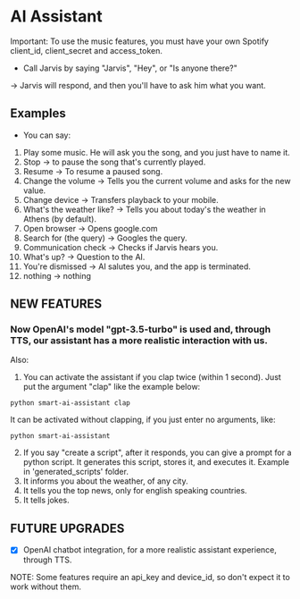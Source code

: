 # AI Assistant

Important: To use the music features, you must have your own Spotify client_id, client_secret and access_token.

* Call Jarvis by saying "Jarvis", "Hey", or "Is anyone there?"

-> Jarvis will respond, and then you'll have to ask him what you want.

## Examples
* You can say:

1. Play some music. He will ask you the song, and you just have to name it.
2. Stop -> to pause the song that's currently played.
3. Resume -> To resume a paused song.
4. Change the volume -> Tells you the current volume and asks for the new value.
5. Change device -> Transfers playback to your mobile.
6. What's the weather like? -> Tells you about today's the weather in Athens (by default).
7. Open browser -> Opens google.com
8. Search for (the query) -> Googles the query.
9. Communication check -> Checks if Jarvis hears you.
10. What's up? -> Question to the AI.
11. You're dismissed -> AI salutes you, and the app is terminated.
12. nothing -> nothing 

## NEW FEATURES
### Now OpenAI's model "gpt-3.5-turbo" is used and, through TTS, our assistant has a more realistic interaction with us.
Also:
1. You can activate the assistant if you clap twice (within 1 second). Just put the argument "clap" like the example below:
```
python smart-ai-assistant clap
```
It can be activated without clapping, if you just enter no arguments, like:
```
python smart-ai-assistant
```
2. If you say "create a script", after it responds, you can give a prompt for a python script. It generates this script, stores it, and executes it. Example in 'generated_scripts' folder.
3. It informs you about the weather, of any city.
4. It tells you the top news, only for english speaking countries.
5. It tells jokes.

## FUTURE UPGRADES
- [x] OpenAI chatbot integration, for a more realistic assistant experience, through TTS.

NOTE: Some features require an api_key and device_id, so don't expect it to work without them.